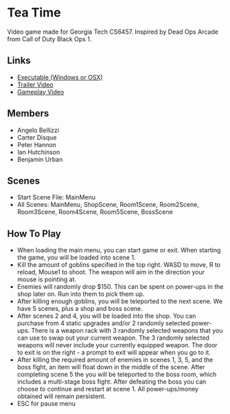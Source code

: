 # Tea Time
Video game made for Georgia Tech CS6457. Inspired by Dead Ops Arcade from Call of Duty Black Ops 1.

## Links
* [Executable (Windows or OSX)](https://drive.google.com/file/d/1BdqEgZhwzvC5yg-IcoHrg5pePx1cM1P0/view?usp=sharing)
* [Trailer Video](https://youtu.be/iHFzT92-ze0)
* [Gameplay Video](https://youtu.be/v743QQ7I5P8)

## Members
* Angelo Bellizzi
* Carter Disque
* Peter Hannon
* Ian Hutchinson
* Benjamin Urban

## Scenes
* Start Scene File: MainMenu
* All Scenes: MainMenu, ShopScene, Room1Scene, Room2Scene, Room3Scene, Room4Scene, Room5Scene, BossScene

## How To Play
- When loading the main menu, you can start game or exit. When starting the game, you will be loaded into scene 1.
- Kill the amount of goblins specified in the top right. WASD to move, R to reload, Mouse1 to shoot. The weapon will aim in the direction your mouse is pointing at.
- Enemies will randomly drop $150. This can be spent on power-ups in the shop later on. Run into them to pick them up.
- After killing enough goblins, you will be teleported to the next scene. We have 5 scenes, plus a shop and boss scene.
- After scenes 2 and 4, you will be loaded into the shop. You can purchase from 4 static upgrades and/or 2 randomly selected power-ups. There is a weapon rack with 3 randomly selected weapons that you can use to swap out your current weapon. The 3 randomly selected weapons will never include your currently equipped weapon. The door to exit is on the right - a prompt to exit will appear when you go to it.
- After killing the required amount of enemies in scenes 1, 3, 5, and the boss fight, an item will float down in the middle of the scene. After completing scene 5 the you will be teleported to the boss room, which includes a multi-stage boss fight. After defeating the boss you can choose to continue and restart at scene 1. All power-ups/money obtained will remain persistent.
- ESC for pause menu
